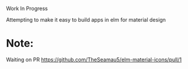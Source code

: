 Work In Progress

Attempting to make it easy to build apps in elm for material design


# Note:
Waiting on PR
https://github.com/TheSeamau5/elm-material-icons/pull/1

